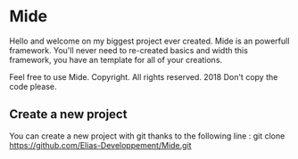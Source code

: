 # Mide

Hello and welcome on my biggest project ever created.
Mide is an powerfull framework. You'll never need to re-created basics and width this framework, you have an template for all of your creations.

Feel free to use Mide.
Copyright. All rights reserved. 2018 
Don't copy the code please.

## Create a new project

You can create a new project with git thanks to the following line :
git clone https://github.com/Elias-Developpement/Mide.git
